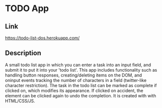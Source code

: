 # TODO App

## Link
https://todo-list-dos.herokuapp.com/

## Description
A small todo list app in which you can enter a task into an input field, and submit it to put it into your 'todo list'. This
app includes functionality such as handling button responses, creating/deleting items on the DOM, and oninput events tracking
the number of characters in a field (twitter-like character restriction). The task in the todo list can be marked as complete 
if clicked on, which modifies its appearance. If clicked on accident, the element can be clicked again to undo the completion.
It is created with with HTML/CSS/JS.
